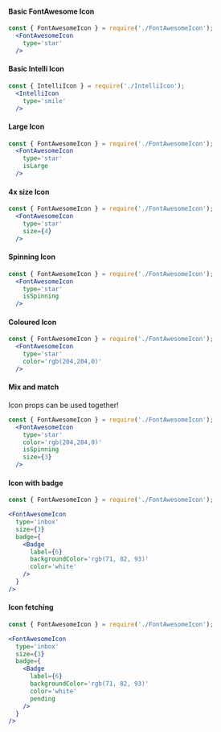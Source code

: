 #### Basic FontAwesome Icon

```jsx
const { FontAwesomeIcon } = require('./FontAwesomeIcon');
  <FontAwesomeIcon
    type='star'
  />
```

#### Basic Intelli Icon

```jsx
const { IntelliIcon } = require('./IntelliIcon');
  <IntelliIcon
    type='smile'
  />
```

#### Large Icon

```jsx
const { FontAwesomeIcon } = require('./FontAwesomeIcon');
  <FontAwesomeIcon
    type='star'
    isLarge
  />
```

#### 4x size Icon

```jsx
const { FontAwesomeIcon } = require('./FontAwesomeIcon');
  <FontAwesomeIcon
    type='star'
    size={4}
  />
```

#### Spinning Icon

```jsx
const { FontAwesomeIcon } = require('./FontAwesomeIcon');
  <FontAwesomeIcon
    type='star'
    isSpinning
  />
```

#### Coloured Icon

```jsx
const { FontAwesomeIcon } = require('./FontAwesomeIcon');
  <FontAwesomeIcon
    type='star'
    color='rgb(204,204,0)'
  />
```

#### Mix and match

Icon props can be used together!

```jsx
const { FontAwesomeIcon } = require('./FontAwesomeIcon');
  <FontAwesomeIcon
    type='star'
    color='rgb(204,204,0)'
    isSpinning
    size={3}
  />
```

#### Icon with badge

```jsx
const { FontAwesomeIcon } = require('./FontAwesomeIcon');

<FontAwesomeIcon
  type='inbox'
  size={3}
  badge={
    <Badge
      label={6}
      backgroundColor='rgb(71, 82, 93)'
      color='white'
    />
  }
/>
```

#### Icon fetching

```jsx
const { FontAwesomeIcon } = require('./FontAwesomeIcon');

<FontAwesomeIcon
  type='inbox'
  size={3}
  badge={
    <Badge
      label={6}
      backgroundColor='rgb(71, 82, 93)'
      color='white'
      pending
    />
  }
/>
```
